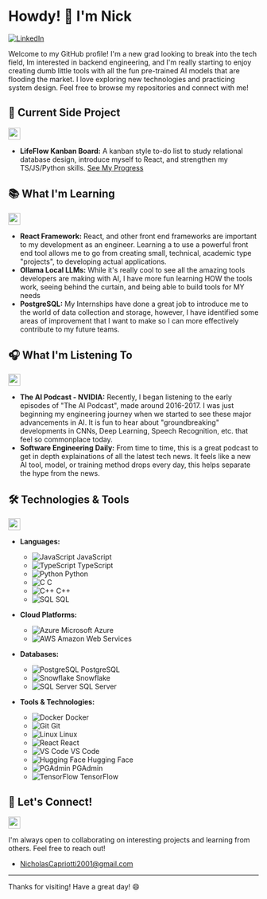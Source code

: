 # Howdy! 👋 I'm Nick

[![LinkedIn](https://img.shields.io/badge/LinkedIn-%230077B5?style=for-the-badge&logo=linkedin&logoColor=white)](https://www.linkedin.com/in/nicholas-capriotti-5775031b9/)

Welcome to my GitHub profile! I'm a new grad looking to break into the tech field, Im interested in backend engineering, and I'm really starting to enjoy creating dumb little tools with all the fun pre-trained AI models that are flooding the market.  I love exploring new technologies and practicing system design.  Feel free to browse my repositories and connect with me! 

## 🚀 Current Side Project

<img src="https://img.icons8.com/color/48/000000/rocket.png" width="24" height="24">

*   **LifeFlow Kanban Board:** A kanban style to-do list to study relational database design, introduce myself to React, and strengthen my TS/JS/Python skills. [See My Progress](https://github.com/My80vette/lifeFlow_Kanban_Board)


## 📚 What I'm Learning

<img src="https://img.icons8.com/color/48/000000/open-book.png" width="24" height="24">

*   **React Framework:** React, and other front end frameworks are important to my development as an engineer. Learning a to use a powerful front end tool allows me to go from creating small, technical, academic type "projects", to developing actual applications.
*   **Ollama Local LLMs:** While it's really cool to see all the amazing tools developers are making with AI, I have more fun learning HOW the tools work, seeing behind the curtain, and being able to build tools for MY needs
*   **PostgreSQL:** My Internships have done a great job to introduce me to the world of data collection and storage, however, I have identified some areas of improvement that I want to make so I can more effectively contribute to my future teams.
  
## 🎧 What I'm Listening To

<img src="https://img.icons8.com/color/48/000000/headphones.png" width="24" height="24">

*   **The AI Podcast - NVIDIA:** Recently, I began listening to the early episodes of "The AI Podcast", made around 2016-2017. I was just beginning my engineering journey when we started to see these major advancements in AI. It is fun to hear about "groundbreaking" developments in CNNs, Deep Learning, Speech Recognition, etc. that feel so commonplace today. 
*   **Software Engineering Daily:** From time to time, this is a great podcast to get in depth explainations of all the latest tech news. It feels like a new AI tool, model, or training method drops every day, this helps separate the hype from the news.

## 🛠️ Technologies & Tools

<img src="https://img.icons8.com/color/48/000000/settings.png" width="24" height="24">


*   **Languages:**
    *   ![JavaScript](https://img.icons8.com/color/48/000000/javascript.png) JavaScript
    *   ![TypeScript](https://img.icons8.com/color/48/000000/typescript.png) TypeScript
    *   ![Python](https://img.icons8.com/color/48/000000/python.png) Python
    *   ![C](https://img.icons8.com/color/48/000000/c-programming.png) C
    *   ![C++](https://img.icons8.com/color/48/000000/c-plus-plus-logo.png) C++
    *   ![SQL](https://img.icons8.com/color/48/000000/sql-logo.png) SQL

*   **Cloud Platforms:**
    *   ![Azure](https://img.icons8.com/color/48/000000/microsoft-azure.png) Microsoft Azure
    *   ![AWS](https://img.icons8.com/color/48/000000/amazon-web-services.png) Amazon Web Services

*   **Databases:**
    *   ![PostgreSQL](https://img.icons8.com/color/48/000000/postgresql.png) PostgreSQL
    *   ![Snowflake](https://img.icons8.com/color/48/000000/snowflake.png) Snowflake
    *   ![SQL Server](https://img.icons8.com/color/48/000000/microsoft-sql-server.png) SQL Server

*   **Tools & Technologies:**
    *   ![Docker](https://img.icons8.com/color/48/000000/docker.png) Docker
    *   ![Git](https://img.icons8.com/color/48/000000/git.png) Git
    *   ![Linux](https://img.icons8.com/color/48/000000/linux.png) Linux
    *   ![React](https://img.icons8.com/color/48/000000/react-native.png) React
    *   ![VS Code](https://img.icons8.com/color/48/000000/visual-studio-code.png) VS Code
    *   ![Hugging Face](https://img.icons8.com/color/48/000000/hugging-face.png) Hugging Face
    *   ![PGAdmin](https://img.icons8.com/color/48/000000/pgadmin.png) PGAdmin
    *   ![TensorFlow](https://img.icons8.com/color/48/000000/tensorflow.png) TensorFlow

## 🤝 Let's Connect!

<img src="https://img.icons8.com/color/48/000000/handshake.png" width="24" height="24">

I'm always open to collaborating on interesting projects and learning from others.  Feel free to reach out!

*   NicholasCapriotti2001@gmail.com


---

Thanks for visiting!  Have a great day! 😄
